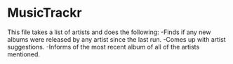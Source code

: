 # MusicTrackr
This file takes a list of artists and does the following:
-Finds if any new albums were released by any artist since the last run.
-Comes up with artist suggestions.
-Informs of the most recent album of all of the artists mentioned.
